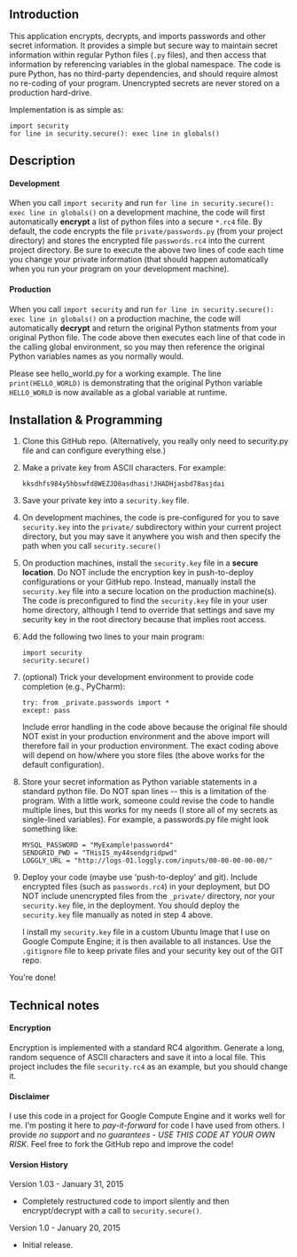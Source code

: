 ## Introduction

This application encrypts, decrypts, and imports passwords and other secret information. It provides a simple but secure 
way to maintain secret information within regular Python files (`.py` files), and then access that information
by referencing variables in the global namespace. The code is pure Python, has no third-party dependencies, and 
should require almost no re-coding of your program. Unencrypted secrets are never stored on a production hard-drive.

Implementation is as simple as:
  
    import security
    for line in security.secure(): exec line in globals()
    
    
## Description

#### Development

When you call `import security` and run `for line in security.secure(): exec line in globals()` on a development
machine, the code will first automatically **encrypt** a list of python files into a secure `*.rc4` file. By default,
the code encrypts the file `private/passwords.py` (from your project directory) and stores the encrypted file 
`passwords.rc4` into the current project directory. Be sure to execute the above two lines of code each time you change 
your private information (that should happen automatically when you run your program on your development machine).
  
#### Production  
  
When you call `import security` and run `for line in security.secure(): exec line in globals()` on a production machine, 
the code will automatically **decrypt** and return the original Python statments from your original Python file. The 
code above then executes each line of that code in the calling global environment, so you may then reference the 
original Python variables names as you normally would.

Please see hello_world.py for a working example. The line `print(HELLO_WORLD)` is demonstrating that the original Python
variable `HELLO_WORLD` is now available as a global variable at runtime. 
  
  
## Installation & Programming

1. Clone this GitHub repo. (Alternatively, you really only need to security.py file and can configure everything else.)

2. Make a private key from ASCII characters. For example:  
    
    `kksdhfs984y5hbswfd8WEZJD8asdhasi!JHADHjasbd78asjdai`  
          
3. Save your private key into a `security.key` file.
    
4. On development machines, the code is pre-configured for you to save `security.key` into the `private/` 
   subdirectory within your current project directory, but you may save it anywhere you wish and then specify the 
   path when you call `security.secure()`  
  
5. On production machines, install the `security.key` file in a **secure location**. Do NOT include the encryption key
   in push-to-deploy configurations or your GitHub repo. Instead, manually install the `security.key` file into a 
   secure location on the production machine(s).  The code is preconfigured to find the `security.key` file in your 
   user home directory, although I tend to override that settings and save my security key in the root directory 
   because that implies root access.  
      
6. Add the following two lines to your main program:  
  
    `import security`  
    `security.secure()`  
  
8. (optional) Trick your development environment to provide code completion (e.g., PyCharm): 
  
    `try: from _private.passwords import *`  
    `except: pass`  
  
    Include error handling in the code above because the original file should NOT exist in your production environment
    and the above import will therefore fail in your production environment. The exact coding above will depend 
    on how/where you store files (the above works for the default configuration).
  
9. Store your secret information as Python variable statements in a standard python file. Do NOT span lines -- this
   is a limitation of the program. With a little work, someone could revise the code to handle multiple lines, but this
   works for my needs (I store all of my secrets as single-lined variables). For example, a passwords.py file might 
   look something like:
         
    `MYSQL_PASSWORD = "MyExample!password4"`  
    `SENDGRID_PWD = "THisIS_my44sendgridpwd"`  
    `LOGGLY_URL = "http://logs-01.loggly.com/inputs/00-00-00-00-00/"`
        
10. Deploy your code (maybe use 'push-to-deploy' and git). Include encrypted files (such as `passwords.rc4`) in your
    deployment, but DO NOT include unencrypted files from the `_private/` directory, nor your `security.key` file, in 
    the deployment. You should deploy the `security.key` file manually as noted in step 4 above. 
    
    I install my `security.key` file in a custom Ubuntu Image that I use on Google Compute Engine; it is then available 
    to all instances. Use the `.gitignore` file to keep private files and your security key out of the GIT repo. 
       
You're done!    
  
  
## Technical notes 
 
#### Encryption
  
Encryption is implemented with a standard RC4 algorithm. Generate a long, random sequence of ASCII characters and 
save it into a local file. This project includes the file `security.rc4` as an example, but you should change it.

#### Disclaimer

I use this code in a project for Google Compute Engine and it works well for me. I'm posting it here to 
*_pay-it-forward_* for code I have used from others. I provide *no support* and *no guarantees* - 
*USE THIS CODE AT YOUR OWN RISK*. Feel free to fork the GitHub repo and improve the code!
 
#### Version History

Version 1.03 - January 31, 2015

  * Completely restructured code to import silently and then encrypt/decrypt with a call to `security.secure()`.

Version 1.0 - January 20, 2015

  * Initial release.
